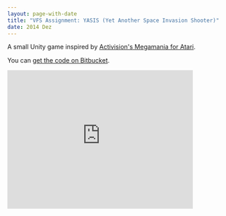 ```yaml
---
layout: page-with-date
title: "VFS Assignment: YASIS (Yet Another Space Invasion Shooter)"
date: 2014 Dez
---
```


A small Unity game inspired by <a href="https://www.youtube.com/watch?v=BhK8h6iBr-A" target="_blank">Activision's Megamania for Atari</a>.

You can <a href="http://bitbucket.org/fredzvt/yasis" target="_blank">get the code on Bitbucket</a>.

<iframe width="420" height="315" src="https://www.youtube.com/embed/_B8IbYvrAqo" frameborder="0" allowfullscreen></iframe>